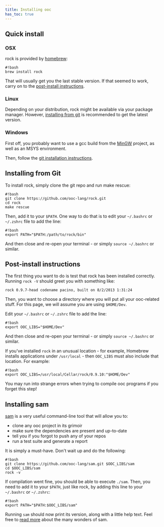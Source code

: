 ```yaml
---
title: Installing ooc
has_toc: true
---
```


## Quick install

### OSX

rock is provided by [homebrew][hb]:

[hb]: http://brew.sh/

    #!bash
    brew install rock

That will usually get you the last stable version. If that seemed
to work, carry on to the [post-install instructions](#post-install-instructions).

### Linux

Depending on your distribution, rock might be available via your package
manager. However, [installing from git](#installing-from-git) is recommended
to get the latest version.

### Windows

First off, you probably want to use a gcc build from the [MinGW][mingw]
project, as well as an MSYS environment.

Then, follow the [git installation instructions](#installing-from-git).

[mingw]: http://mingw.org/

## Installing from Git

To install rock, simply clone the git repo and run make rescue:

    #!bash
    git clone https://github.com/ooc-lang/rock.git
    cd rock
    make rescue

Then, add it to your `$PATH`. One way to do that is to edit your
`~/.bashrc` or `~/.zshrc` file to add the line:

    #!bash
    export PATH="$PATH:/path/to/rock/bin"

And then close and re-open your terminal - or simply `source ~/.bashrc`
or similar.

## Post-install instructions

The first thing you want to do is test that rock has been installed
correctly. Running `rock -V` should greet you with something like:

    rock 0.9.7-head codename pacino, built on 8/2/2013 1:31:24

Then, you want to choose a directory where you will put all your ooc-related
stuff. For this page, we will assume you are using `$HOME/Dev`.

Edit your `~/.bashrc` or `~/.zshrc` file to add the line:

    #!bash
    export OOC_LIBS="$HOME/Dev"

And then close and re-open your terminal - or simply `source ~/.bashrc`
or similar.

If you've installed `rock` in an unusual location - for example, Homebrew
installs applications under `/usr/local` - then `OOC_LIBS` must also include
that location. For example:

    #!bash
    export OOC_LIBS=/usr/local/Cellar/rock/0.9.10:"$HOME/Dev"

You may run into strange errors when trying to compile ooc programs if you
forget this step!

## Installing sam

[sam][sam] is a very useful command-line tool that will allow you to:

  * clone any ooc project in its grimoir
  * make sure the dependencies are present and up-to-date
  * tell you if you forgot to push any of your repos
  * run a test suite and generate a report

It is simply a must-have. Don't wait up and do the following:

    #!bash
    git clone https://github.com/ooc-lang/sam.git $OOC_LIBS/sam
    cd $OOC_LIBS/sam
    rock -v

If compilation went fine, you should be able to execute `./sam`. Then,
you need to add it to your `$PATH`, just like rock, by adding this line
to your `~/.bashrc` or `~/.zshrc`:

    #!bash
    export PATH="$PATH:$OOC_LIBS/sam"

Running `sam` should now print its version, along with a little help text.
Feel free to [read more][sam] about the many wonders of sam.

[sam]: /docs/tools/sam/
